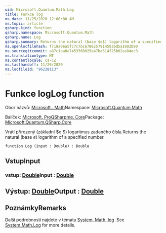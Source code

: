 ```yaml
---
uid: Microsoft.Quantum.Math.Log
title: Funkce log
ms.date: 11/25/2020 12:00:00 AM
ms.topic: article
qsharp.kind: function
qsharp.namespace: Microsoft.Quantum.Math
qsharp.name: Log
qsharp.summary: Returns the natural (base $e$) logarithm of a specified number.
ms.openlocfilehash: f718a0ea5fc7c7bce7862579145936d5a1902b90
ms.sourcegitcommit: a87c1aa8e7453360025e47ba614f25b02ea84ec3
ms.translationtype: MT
ms.contentlocale: cs-CZ
ms.lasthandoff: 11/26/2020
ms.locfileid: "96228113"
---
```

# <a name="log-function"></a><span data-ttu-id="baf51-102">Funkce log</span><span class="sxs-lookup"><span data-stu-id="baf51-102">Log function</span></span>

<span data-ttu-id="baf51-103">Obor názvů: [Microsoft.. Math](xref:Microsoft.Quantum.Math)</span><span class="sxs-lookup"><span data-stu-id="baf51-103">Namespace: [Microsoft.Quantum.Math](xref:Microsoft.Quantum.Math)</span></span>

<span data-ttu-id="baf51-104">Balíček: [Microsoft. ProQSharpme. Core](https://nuget.org/packages/Microsoft.Quantum.QSharp.Core)</span><span class="sxs-lookup"><span data-stu-id="baf51-104">Package: [Microsoft.Quantum.QSharp.Core](https://nuget.org/packages/Microsoft.Quantum.QSharp.Core)</span></span>


<span data-ttu-id="baf51-105">Vrátí přirozený (základní $e $) logaritmus zadaného čísla.</span><span class="sxs-lookup"><span data-stu-id="baf51-105">Returns the natural (base $e$) logarithm of a specified number.</span></span>

```qsharp
function Log (input : Double) : Double
```


## <a name="input"></a><span data-ttu-id="baf51-106">Vstup</span><span class="sxs-lookup"><span data-stu-id="baf51-106">Input</span></span>

### <a name="input--double"></a><span data-ttu-id="baf51-107">vstup: [Double](xref:microsoft.quantum.lang-ref.double)</span><span class="sxs-lookup"><span data-stu-id="baf51-107">input : [Double](xref:microsoft.quantum.lang-ref.double)</span></span>





## <a name="output--double"></a><span data-ttu-id="baf51-108">Výstup: [Double](xref:microsoft.quantum.lang-ref.double)</span><span class="sxs-lookup"><span data-stu-id="baf51-108">Output : [Double](xref:microsoft.quantum.lang-ref.double)</span></span>



## <a name="remarks"></a><span data-ttu-id="baf51-109">Poznámky</span><span class="sxs-lookup"><span data-stu-id="baf51-109">Remarks</span></span>

<span data-ttu-id="baf51-110">Další podrobnosti najdete v tématu [System. Math. log](https://docs.microsoft.com/dotnet/api/system.math.log) .</span><span class="sxs-lookup"><span data-stu-id="baf51-110">See [System.Math.Log](https://docs.microsoft.com/dotnet/api/system.math.log) for more details.</span></span>